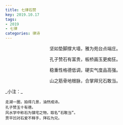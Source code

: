 ```yaml
---
title: 七律石赞
key: 2019.10.17
tags: 
- 2019
- 七律
categories: 律诗
---
```


<p align="center">坚如垫脚撑大墙，雅为苑台点端庄。
</p>
<p align="center">孔子赞石有富贵，板桥画玉更痴狂。
</p>
<p align="center">稳重性格德低调，硬实气度品高强。
</p>
<p align="center">山之筋骨地根脉，合掌拜兄石敢当。
</p>
_小注：_

```
走湖一圈，拍得几景，油然成诗。
孔子赞玉十有德。
风水学中称石为镇宅之物，取名“石敢当”。
贾平凹对石爱不释手，拜石为兄。
```